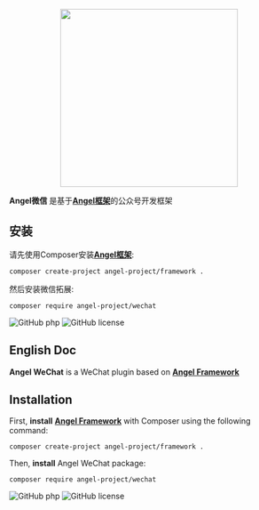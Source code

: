 <p align="center"><img width="320" src="https://xy.zuggr.com/file/angel_wechat.jpg"></p>

**Angel微信** 是基于[**Angel框架**](https://github.com/angel-project/framework)的公众号开发框架

安装
-------------
请先使用Composer安装[**Angel框架**](https://github.com/angel-project/framework):
```
composer create-project angel-project/framework .
```

然后安装微信拓展:
```
composer require angel-project/wechat
```

![GitHub php](https://img.shields.io/packagist/php-v/symfony/symfony.svg)
![GitHub license](https://img.shields.io/cocoapods/l/AFNetworking.svg)  




English Doc
-------------
**Angel WeChat** is a WeChat plugin based on [**Angel Framework**](https://github.com/angel-project/framework)  

Installation
-------------
First, **install** [**Angel Framework**](https://github.com/angel-project/framework) with Composer using the following command:
```
composer create-project angel-project/framework .
```

Then, **install** Angel WeChat package:
```
composer require angel-project/wechat
```

![GitHub php](https://img.shields.io/packagist/php-v/symfony/symfony.svg)
![GitHub license](https://img.shields.io/cocoapods/l/AFNetworking.svg)
